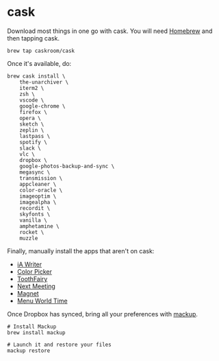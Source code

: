 # cask

Download most things in one go with cask. You will need [Homebrew](https://brew.sh/) and then tapping cask.

```
brew tap caskroom/cask
```

Once it's available, do:

```
brew cask install \
    the-unarchiver \
    iterm2 \
    zsh \
    vscode \
    google-chrome \
    firefox \
    opera \
    sketch \
    zeplin \
    lastpass \
    spotify \
    slack \
    vlc \
    dropbox \
    google-photos-backup-and-sync \
    megasync \
    transmission \
    appcleaner \
    color-oracle \
    imageoptim \
    imagealpha \
    recordit \
    skyfonts \
    vanilla \
    amphetamine \
    rocket \
    muzzle
```

Finally, manually install the apps that aren't on cask:

- [iA Writer](https://ia.net/writer)
- [Color Picker](https://itunes.apple.com/gb/app/color-picker/id641027709?mt=12)
- [ToothFairy](https://itunes.apple.com/gb/app/toothfairy/id1191449274?mt=12)
- [Next Meeting](https://itunes.apple.com/us/app/next-meeting/id1017470484)
- [Magnet](https://apps.apple.com/app/id441258766)
- [Menu World Time](https://apps.apple.com/gb/app/menu-world-time/id1446377255?mt=12)

Once Dropbox has synced, bring all your preferences with [mackup](https://github.com/lra/mackup).

```
# Install Mackup
brew install mackup

# Launch it and restore your files
mackup restore
```
